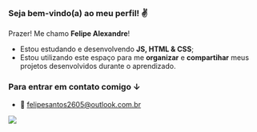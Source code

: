 ### Seja bem-vindo(a) ao meu perfil! ✌

Prazer! Me chamo **Felipe Alexandre**!

- Estou estudando e desenvolvendo **JS, HTML & CSS**;
- Estou utilizando este espaço para me **organizar** e **compartihar** meus projetos desenvolvidos durante o aprendizado.

### Para entrar em contato comigo ↓

 - 📩 felipesantos2605@outlook.com.br

![](https://media.tenor.com/dHk-LfzHrtwAAAAi/linux-computer.gif)
